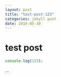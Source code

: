 ```yaml
---
layout: post
title: "test-post-123"
categories: jekyll post
date: 2016-05-30
---
```


# test post

```js
console.log(123);
```

...
